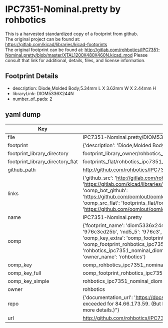 # IPC7351-Nominal.pretty by rohbotics  
This is a harvested standardized copy of a footprint from github.  
The original project can be found at:  
https://gitlab.com/kicad/libraries/kicad-footprints  
The original footprint can be found at:
http://gitlab.com/rohbotics/IPC7351-Nominal.pretty/blob/master/XTAL1200X480X460N.kicad_mod
Please consult that link for additional, details, files, and license information.  
## Footprint Details
* description: Diode,Molded Body;5.34mm L X 3.62mm W X 2.44mm H  
* libraryLink: DIOM5336X244N  
* number_of_pads: 2  
## yaml dump  
| Key | Value |  
| --- | --- |  
| file | IPC7351-Nominal.pretty/DIOM5336X244N.kicad_mod |  
| footprint | {'description': 'Diode,Molded Body;5.34mm L X 3.62mm W X 2.44mm H', 'libraryLink': 'DIOM5336X244N', 'number_of_pads': 2} |  
| footprint_library_directory | footprint_library_owner/rohbotics_IPC7351-Nominal.pretty |  
| footprint_library_directory_flat | footprints_flat/rohbotics_ipc7351_nominal_diom5336x244n/working |  
| github_path | http://github.com/rohbotics/IPC7351-Nominal.pretty/blob/master/DIOM5336X244N.kicad_mod |  
| links | {'github_src': 'http://gitlab.com/rohbotics/IPC7351-Nominal.pretty/blob/master/XTAL1200X480X460N.kicad_mod', 'github_src_repo': 'https://gitlab.com/kicad/libraries/kicad-footprints', 'oomp_bot': 'footprints/rohbotics_ipc7351_nominal_diom5336x244n/working', 'oomp_bot_github': 'https://github.com/oomlout/oomlout_oomp_footprint_bot/tree/main/footprints/rohbotics_ipc7351_nominal_diom5336x244n/working', 'oomp_src_flat': 'footprints_flat/footprints_flat/rohbotics_ipc7351_nominal_diom5336x244n/working', 'oomp_src_flat_github': 'https://github.com/oomlout/oomlout_oomp_footprint_src/tree/main/footprints_flat/rohbotics_ipc7351_nominal_diom5336x244n/working'} |  
| name | IPC7351-Nominal.pretty |  
| oomp | {'footprint_name': 'diom5336x244n', 'library_name': 'ipc7351_nominal', 'md5': '976c3ed25b9923a30959eee11665580a', 'md5_10': '976c3ed25b', 'md5_5': '976c3', 'md5_6': '976c3e', 'oomp_key': 'oomp_rohbotics_ipc7351_nominal_diom5336x244n', 'oomp_key_extra': 'oomp_footprint_rohbotics_ipc7351_nominal_diom5336x244n', 'oomp_key_full': 'oomp_footprint_rohbotics_ipc7351_nominal_diom5336x244n_976c3e', 'oomp_key_simple': 'rohbotics_ipc7351_nominal_diom5336x244n', 'original_filename': 'IPC7351-Nominal.pretty/DIOM5336X244N.kicad_mod', 'owner_name': 'rohbotics'} |  
| oomp_key | oomp_rohbotics_ipc7351_nominal_diom5336x244n |  
| oomp_key_full | oomp_footprint_rohbotics_ipc7351_nominal_diom5336x244n |  
| oomp_key_simple | rohbotics_ipc7351_nominal_diom5336x244n |  
| owner | rohbotics |  
| repo | {'documentation_url': 'https://docs.github.com/rest/overview/resources-in-the-rest-api#rate-limiting', 'message': "API rate limit exceeded for 84.66.173.59. (But here's the good news: Authenticated requests get a higher rate limit. Check out the documentation for more details.)"} |  
| url | http://github.com/rohbotics/IPC7351-Nominal.pretty |  

